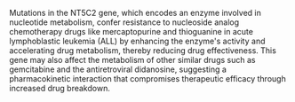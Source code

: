 Mutations in the NT5C2 gene, which encodes an enzyme involved in nucleotide metabolism, confer resistance to nucleoside analog chemotherapy drugs like mercaptopurine and thioguanine in acute lymphoblastic leukemia (ALL) by enhancing the enzyme's activity and accelerating drug metabolism, thereby reducing drug effectiveness. This gene may also affect the metabolism of other similar drugs such as gemcitabine and the antiretroviral didanosine, suggesting a pharmacokinetic interaction that compromises therapeutic efficacy through increased drug breakdown.